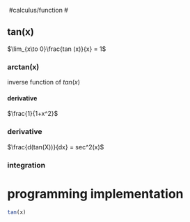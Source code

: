 ​ #calculus/function #

## tan(x)
$\lim_{x\to 0}\frac{tan (x)}{x} = 1$
### arctan(x)

inverse function of $tan(x)$

#### derivative

$\frac{1}{1+x^2}$

### derivative

$\frac{d(tan(X))}{dx} = sec^2(x)$

### integration

# programming implementation

```julia
tan(x)
```
